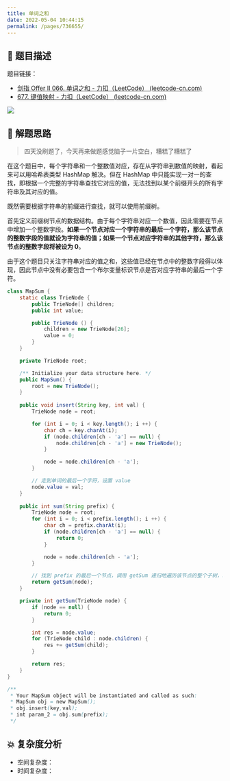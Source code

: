 ```yaml
---
title: 单词之和
date: 2022-05-04 10:44:15
permalink: /pages/736655/
---
```

## 📃 题目描述

题目链接：

- [剑指 Offer II 066. 单词之和 - 力扣（LeetCode） (leetcode-cn.com)](https://leetcode-cn.com/problems/z1R5dt/)
- [677. 键值映射 - 力扣（LeetCode） (leetcode-cn.com)](https://leetcode-cn.com/problems/map-sum-pairs/)

![](https://cs-wiki.oss-cn-shanghai.aliyuncs.com/img/20220504104436.png)

## 🔔 解题思路

> 四天没刷题了，今天再来做题感觉脑子一片空白，糟糕了糟糕了

在这个题目中，每个字符串和一个整数值对应，存在从字符串到数值的映射，看起来可以用哈希表类型 HashMap 解决。但在 HashMap 中只能实现一对一的查找，即根据一个完整的字符串查找它对应的值，无法找到以某个前缀开头的所有字符串及其对应的值。

既然需要根据字符串的前缀进行查找，就可以使用前缀树。

首先定义前缀树节点的数据结构。由于每个字符串对应一个数值，因此需要在节点中增加一个整数字段。**如果一个节点对应一个字符串的最后一个字符，那么该节点的整数字段的值就设为字符串的值；如果一个节点对应字符串的其他字符，那么该节点的整数字段将被设为 0**。

由于这个题目只关注字符串对应的值之和，这些值已经在节点中的整数字段得以体现，因此节点中没有必要包含一个布尔变量标识节点是否对应字符串的最后一个字符。


```java
class MapSum {
    static class TrieNode {
        public TrieNode[] children;
        public int value;

        public TrieNode () {
            children = new TrieNode[26];
            value = 0;
        }
    }

    private TrieNode root;

    /** Initialize your data structure here. */
    public MapSum() {
        root = new TrieNode();
    }
    
    public void insert(String key, int val) {
        TrieNode node = root;

        for (int i = 0; i < key.length(); i ++) {
            char ch = key.charAt(i);
            if (node.children[ch - 'a'] == null) {
                node.children[ch - 'a'] = new TrieNode();
            }

            node = node.children[ch - 'a'];
        }

        // 走到单词的最后一个字符，设置 value
        node.value = val;
    }
    
    public int sum(String prefix) {
        TrieNode node = root;
        for (int i = 0; i < prefix.length(); i ++) {
            char ch = prefix.charAt(i);
            if (node.children[ch - 'a'] == null) {
                return 0;
            }

            node = node.children[ch - 'a'];
        }

        // 找到 prefix 的最后一个节点，调用 getSum 递归地遍历该节点的整个子树，以便找出所有以 prefix 开头的字符串并累加它们的值
        return getSum(node);
    }

    private int getSum(TrieNode node) {
        if (node == null) {
            return 0;
        }

        int res = node.value;
        for (TrieNode child : node.children) {
            res += getSum(child);
        }

        return res;
    }
}

/**
 * Your MapSum object will be instantiated and called as such:
 * MapSum obj = new MapSum();
 * obj.insert(key,val);
 * int param_2 = obj.sum(prefix);
 */
```

## 💥 复杂度分析

- 空间复杂度：
- 时间复杂度：

